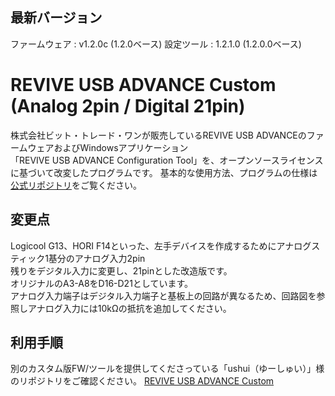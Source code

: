 ## 最新バージョン

ファームウェア : v1.2.0c (1.2.0ベース)
設定ツール : 1.2.1.0 (1.2.0.0ベース)


#  REVIVE USB ADVANCE Custom (Analog 2pin / Digital 21pin)


株式会社ビット・トレード・ワンが販売しているREVIVE USB ADVANCEのファームウェアおよびWindowsアプリケーション  
「REVIVE USB ADVANCE Configuration Tool」を、オープンソースライセンスに基づいて改変したプログラムです。
基本的な使用方法、プログラムの仕様は[公式リポジトリ](https://github.com/bit-trade-one/ADRADVA-REVIVE-ADVANCE)をご覧ください。

## 変更点

Logicool G13、HORI F14といった、左手デバイスを作成するためにアナログスティック1基分のアナログ入力2pin  
残りをデジタル入力に変更し、21pinとした改造版です。  
オリジナルのA3-A8をD16-D21としています。  
アナログ入力端子はデジタル入力端子と基板上の回路が異なるため、回路図を参照しアナログ入力には10kΩの抵抗を追加してください。  

## 利用手順
別のカスタム版FW/ツールを提供してくださっている「ushui（ゆーしゅい）」様のリポジトリをご確認ください。
[REVIVE USB ADVANCE Custom](https://github.com/ushui/ADRADVA-REVIVE-ADVANCE-CUSTOM)

